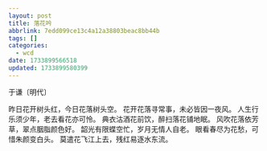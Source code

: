 ```yaml
---
layout: post
title: 落花吟
abbrlink: 7edd099ce13c4a12a38803beac8bb44b
tags: []
categories:
  - wcd
date: 1733899566518
updated: 1733899580399
---
```


于谦〔明代〕

昨日花开树头红，今日花落树头空。
花开花落寻常事，未必皆因一夜风。
人生行乐须少年，老去看花亦可怜。
典衣沽酒花前饮，醉扫落花铺地眠。
风吹花落依芳草，翠点胭脂颜色好。
韶光有限蝶空忙，岁月无情人自老。
眼看春尽为花愁，可惜朱颜变白头。
莫遣花飞江上去，残红易逐水东流。
